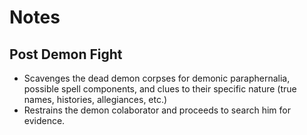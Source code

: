 <!-- TITLE: Fenius Notes 2019 04 20 -->
<!-- SUBTITLE: A quick summary of Fenius Notes 2019 04 20 -->

# Notes
## Post Demon Fight
* Scavenges the dead demon corpses for demonic paraphernalia, possible spell components, and clues to their specific nature (true names, histories, allegiances, etc.)
* Restrains the demon colaborator and proceeds to search him for evidence.